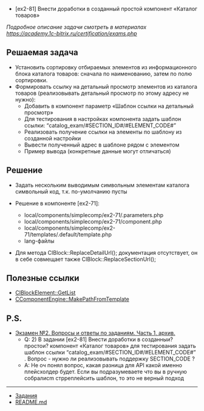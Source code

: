 * [ex2-81] Внести доработки в созданный простой компонент «Каталог товаров»

*Подробное описание задачи смотреть в материалах https://academy.1c-bitrix.ru/certification/exams.php*

## Решаемая задача 

* Установить сортировку отбираемых элементов из информационного блока каталога товаров: сначала по наименованию, затем по полю сортировки.
* Формировать ссылку на детальный просмотр элементов из каталога товаров (реализовывать детальный просмотр по этому адресу не нужно):
    * Добавить в компонент параметр «Шаблон ссылки на детальный просмотр»
    * Для тестирования в настройках компонента задать шаблон ссылки: “catalog_exam/#SECTION_ID#/#ELEMENT_CODE#”
    * Реализовать получение ссылки на элементы по шаблону из созданной настройки
    * Вывести полученный адрес в шаблоне рядом с элементом
    * Пример вывода (конкретные данные могут отличаться)

## Решение

* Задать нескольким выводимым символьным элементам каталога символьный код, т.к. по-умолчанию пусты

* Решение в компоненте [ex2-71]:
    * local/components/simplecomp/ex2-71/.parameters.php
    * local/components/simplecomp/ex2-71/component.php
    * local/components/simplecomp/ex2-71/templates/.default/template.php
    * lang-файлы
    
* Для метода CIBlock::ReplaceDetailUrl(); документация отсутствует, он в себе совмещает также CIBlock::ReplaceSectionUrl();    

## Полезные ссылки

* [CIBlockElement::GetList](https://dev.1c-bitrix.ru/api_help/iblock/classes/ciblockelement/getlist.php)
* [CComponentEngine::MakePathFromTemplate](https://dev.1c-bitrix.ru/api_help/main/reference/ccomponentengine/makepathfromtemplate.php)

## P.S.

* [Экзамен №2. Вопросы и ответы по заданиям. Часть 1, архив.](https://dev.1c-bitrix.ru/community/forums/messages/forum6/topic91539/message555711/#message555711)
    * Q: 2) В задании [ex2-81] Внести доработки в созданныи? простои? компонент «Каталог товаров» для тестирования задать шаблон ссылки   “catalog_exam/#SECTION_ID#/#ELEMENT_CODE#” . Вопрос - нужно ли реализовывать поддержку SECTION_CODE ?
    * A: Не оч понял вопрос, какая разница для API какой именно плейсхолдер будет. Если вы подразумеваете что вы в ручную собралиcm стрреплейсить шаблон, то это не верный подход
    
____
* [Задания](tasks.md)
* [README.md](../../README.md)